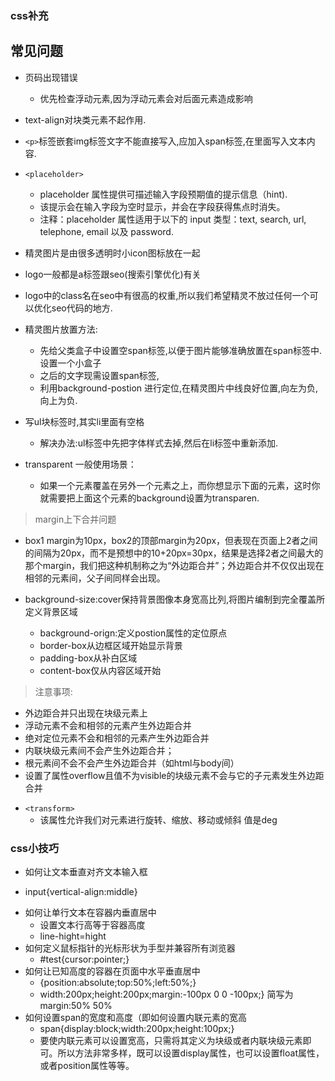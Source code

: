 ### css补充
## 常见问题
+ 页码出现错误
	- 优先检查浮动元素,因为浮动元素会对后面元素造成影响
+ text-align对块类元素不起作用.

+ `<p>`标签嵌套img标签文字不能直接写入,应加入span标签,在里面写入文本内容.

+ `<placeholder>`
	- placeholder 属性提供可描述输入字段预期值的提示信息（hint).
	- 该提示会在输入字段为空时显示，并会在字段获得焦点时消失。
	- 注释：placeholder 属性适用于以下的 input 类型：text, search, url, telephone, email 以及 password.
+ 精灵图片是由很多透明时小icon图标放在一起
+ logo一般都是a标签跟seo(搜索引擎优化)有关
+ logo中的class名在seo中有很高的权重,所以我们希望精灵不放过任何一个可以优化seo代码的地方.
+ 精灵图片放置方法:
	- 先给父类盒子中设置空span标签,以便于图片能够准确放置在span标签中.设置一个小盒子
	- 之后的文字现需设置span标签,
	- 利用background-postion 进行定位,在精灵图片中线良好位置,向左为负,向上为负.
+ 写ul块标签时,其实li里面有空格
	- 解决办法:ul标签中先把字体样式去掉,然后在li标签中重新添加.
+ transparent 一般使用场景：
	- 如果一个元素覆盖在另外一个元素之上，而你想显示下面的元素，这时你就需要把上面这个元素的background设置为transparen.

> margin上下合并问题
+ box1 margin为10px，box2的顶部margin为20px，但表现在页面上2者之间的间隔为20px，而不是预想中的10+20px=30px，结果是选择2者之间最大的那个margin，我们把这种机制称之为“外边距合并”；外边距合并不仅仅出现在相邻的元素间，父子间同样会出现。

+ background-size:cover保持背景图像本身宽高比列,将图片编制到完全覆盖所定义背景区域
  - background-orign:定义postion属性的定位原点
  - border-box从边框区域开始显示背景
  - padding-box从补白区域
  - content-box仅从内容区域开始

> 注意事项: 
  - 外边距合并只出现在块级元素上
  - 浮动元素不会和相邻的元素产生外边距合并
  - 绝对定位元素不会和相邻的元素产生外边距合并
  - 内联块级元素间不会产生外边距合并； 
  - 根元素间不会不会产生外边距合并（如html与body间）
  - 设置了属性overflow且值不为visible的块级元素不会与它的子元素发生外边距合并

+ `<transform>`
  - 该属性允许我们对元素进行旋转、缩放、移动或倾斜
值是deg

### css小技巧
+ 如何让文本垂直对齐文本输入框
- input{vertical-align:middle}
+ 如何让单行文本在容器内垂直居中
	- 设置文本行高等于容器高度
  	- line-hight=hight
+ 如何定义鼠标指针的光标形状为手型并兼容所有浏览器
	- #test{cursor:pointer;}
+ 如何让已知高度的容器在页面中水平垂直居中
	- {position:absolute;top:50%;left:50%;}	
	- width:200px;height:200px;margin:-100px 0 0 -100px;} 简写为margin:50% 50%
+ 如何设置span的宽度和高度（即如何设置内联元素的宽高
	- span{display:block;width:200px;height:100px;}
	- 要使内联元素可以设置宽高，只需将其定义为块级或者内联块级元素即可。所以方法非常多样，既可以设置display属性，也可以设置float属性，或者position属性等等。